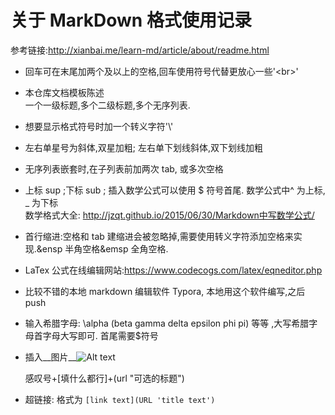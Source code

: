 # 关于 MarkDown 格式使用记录

参考链接:http://xianbai.me/learn-md/article/about/readme.html

- 回车可在末尾加两个及以上的空格,回车使用符号代替更放心一些'\<br>'

- 本仓库文档模板陈述<br>
  一个一级标题,多个二级标题,多个无序列表.<br>

- 想要显示格式符号时加一个转义字符'\\'<br>

- 左右单星号为斜体,双星加粗; 左右单下划线斜体,双下划线加粗

- 无序列表嵌套时,在子列表前加两次 tab, 或多次空格

- 上标 sup ;下标 sub ; 插入数学公式可以使用 $ 符号首尾. 数学公式中^ 为上标, _ 为下标  <br>
  数学格式大全: http://jzqt.github.io/2015/06/30/Markdown中写数学公式/

- 首行缩进:空格和 tab 建缩进会被忽略掉,需要使用转义字符添加空格来实现.&ensp 半角空格&emsp 全角空格.

- LaTex 公式在线编辑网站:https://www.codecogs.com/latex/eqneditor.php 

- 比较不错的本地 markdown 编辑软件 Typora, 本地用这个软件编写,之后 push

- 输入希腊字母: \\alpha (beta gamma delta epsilon phi pi) 等等 ,大写希腊字母首字母大写即可. 首尾需要$符号

- 插入__图片__![Alt text](/path/to/img.jpg "Optional title")

  感叹号+[填什么都行]+(url "可选的标题")

- 超链接: 格式为 `[link text](URL 'title text')`

